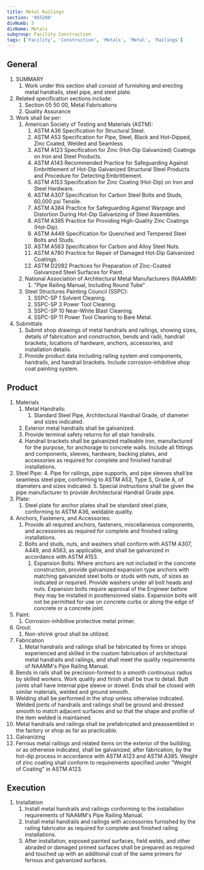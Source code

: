 ```yaml
---
title: Metal Railings
section: '055200'
divNumb: 5
divName: Metals
subgroup: Facility Construction
tags: ['Facility', 'Construction', 'Metals', 'Metal', 'Railings']
---
```


## General

1. SUMMARY
   1. Work under this section shall consist of furnishing and erecting metal handrails, steel pipe, and steel plate. 
2. Related specification sections include:
	1. Section 05 50 00, Metal Fabrications
	2. Quality Assurance
3. Work shall be per:
	1. American Society of Testing and Materials (ASTM):
		1. ASTM A36 Specification for Structural Steel.
		2. ASTM A53 Specification for Pipe, Steel, Black and Hot-Dipped, Zinc Coated, Welded and Seamless
		3. ASTM A123 Specification for Zinc (Hot-Dip Galvanized) Coatings on Iron and Steel Products.
		4. ASTM A143 Recommended Practice for Safeguarding Against Embrittlement of Hot-Dip Galvanized Structural Steel Products and Procedure for Detecting Embrittlement.
		5. ASTM A153 Specification for Zinc Coating (Hot-Dip) on Iron and Steel Hardware.
		6. ASTM A307 Specification for Carbon Steel Bolts and Studs, 60,000 psi Tensile.
		7. ASTM A384 Practice for Safeguarding Against Warpage and Distortion During Hot-Dip Galvanizing of Steel Assemblies.
		8. ASTM A385 Practice for Providing High-Quality Zinc Coatings (Hot-Dip).
		9. ASTM A449 Specification for Quenched and Tempered Steel Bolts and Studs.
		10. ASTM A563 Specification for Carbon and Alloy Steel Nuts.
		11. ASTM A780 Practice for Repair of Damaged Hot-Dip Galvanized Coatings.
		12. ASTM D2092 Practices for Preparation of Zinc-Coated Galvanized Steel Surfaces for Paint.
	2. National Association of Architectural Metal Manufacturers (NAAMM):
		1. "Pipe Railing Manual, Including Round Tube"
	3. Steel Structures Painting Council (SSPC):
		1. SSPC-SP 1 Solvent Cleaning.
		2. SSPC-SP 3 Power Tool Cleaning.
		3. SSPC-SP 10 Near-White Blast Cleaning.
		4. SSPC-SP 11 Power Tool Cleaning to Bare Metal.
4. Submittals
   1. Submit shop drawings of metal handrails and railings, showing sizes, details of fabrication and construction, bends and radii, handrail brackets, locations of hardware, anchors, accessories, and installation details.
   2. Provide product data including railing system and components, handrails, and handrail brackets. Include corrosion-inhibitive shop coat painting system. 
## Product

1. Materials
   1. Metal Handrails:
      1. Standard Steel Pipe, Architectural Handrail Grade, of diameter and sizes indicated.
	1. Exterior metal handrails shall be galvanized. 
	2. Provide terminal safety returns for all stair handrails. 
	3. Handrail brackets shall be galvanized malleable iron, manufactured for the purpose, for anchorage to concrete walls. Include all fittings and components, sleeves, hardware, backing plates, and accessories as required for complete and finished handrail installations.
2. Steel Pipe:
	4. Pipe for railings, pipe supports, and pipe sleeves shall be seamless steel pipe, conforming to ASTM A53, Type S, Grade A, of diameters and sizes indicated. 
	5. Special instructions shall be given the pipe manufacturer to provide Architectural Handrail Grade pipe.
3. Plate:
      1. Steel plate for anchor plates shall be standard steel plate, conforming to ASTM A36, weldable quality.
4. Anchors, Fasteners, and Accessories:
      1. Provide all required anchors, fasteners, miscellaneous components, and accessories as required for complete and finished railing installations. 
	6. Bolts and studs, nuts, and washers shall conform with ASTM A307, A449, and A563, as applicable, and shall be galvanized in accordance with ASTM A153.
		1. Expansion Bolts: Where anchors are not included in the concrete construction, provide galvanized expansion type anchors with matching galvanized steel bolts or studs with nuts, of sizes as indicated or required. Provide washers under all bolt heads and nuts. Expansion bolts require approval of the Engineer before they may be installed in posttensioned slabs. Expansion bolts will not be permitted for use on concrete curbs or along the edge of concrete or a concrete joint.
5. Paint:
      1. Corrosion-inhibitive protective metal primer.
6. Grout:
      1. Non-shrink grout shall be utilized. 
1. Fabrication
   1. Metal handrails and railings shall be fabricated by firms or shops experienced and skilled in the custom fabrication of architectural metal handrails and railings, and shall meet the quality requirements of NAAMM's Pipe Railing Manual.
8. Bends in rails shall be precision-formed to a smooth continuous radius by skilled workers. Work quality and finish shall be true to detail. Butt joints shall have internal pipe sleeve or dowel. Ends shall be closed with similar materials, welded and ground smooth.
9. Welding shall be performed in the shop unless otherwise indicated. Welded joints of handrails and railings shall be ground and dressed smooth to match adjacent surfaces and so that the shape and profile of the item welded is maintained.
10. Metal handrails and railings shall be prefabricated and preassembled in the factory or shop as far as practicable.
11. Galvanizing
   1. Ferrous metal railings and related items on the exterior of the building, or as otherwise indicated, shall be galvanized, after fabrication, by the hot-dip process in accordance with ASTM A123 and ASTM A385. Weight of zinc coating shall conform to requirements specified under "Weight of Coating" in ASTM A123.

## Execution

1. Installation
   1. Install metal handrails and railings conforming to the installation requirements of NAAMM's Pipe Railing Manual.
   2. Install metal handrails and railings with accessories furnished by the railing fabricator as required for complete and finished railing installations.
   3. After installation, exposed painted surfaces, field welds, and other abraded or damaged primed surfaces shall be prepared as required and touched up with an additional coat of the same primers for ferrous and galvanized surfaces.
